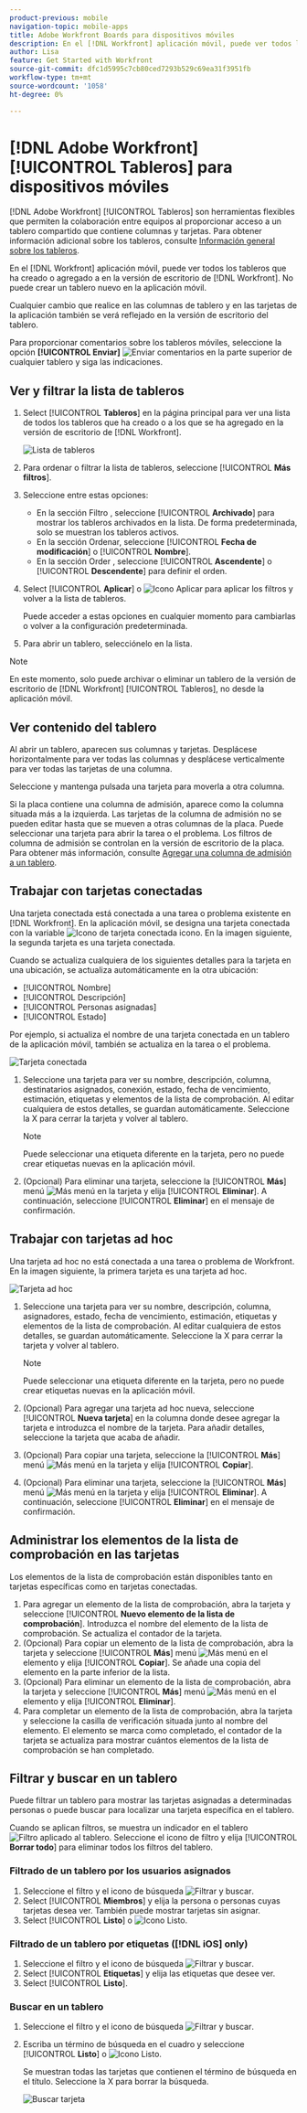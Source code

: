 ```yaml
---
product-previous: mobile
navigation-topic: mobile-apps
title: Adobe Workfront Boards para dispositivos móviles
description: En el [!DNL Workfront] aplicación móvil, puede ver todos los tableros que ha creado o agregado a en la versión de escritorio de [!DNL Workfront].
author: Lisa
feature: Get Started with Workfront
source-git-commit: dfc1d5995c7cb80ced7293b529c69ea31f3951fb
workflow-type: tm+mt
source-wordcount: '1058'
ht-degree: 0%

---
```


# [!DNL Adobe Workfront] [!UICONTROL Tableros] para dispositivos móviles

[!DNL Adobe Workfront] [!UICONTROL Tableros] son herramientas flexibles que permiten la colaboración entre equipos al proporcionar acceso a un tablero compartido que contiene columnas y tarjetas. Para obtener información adicional sobre los tableros, consulte [Información general sobre los tableros](/help/quicksilver/agile/boards-overview.md).

En el [!DNL Workfront] aplicación móvil, puede ver todos los tableros que ha creado o agregado a en la versión de escritorio de [!DNL Workfront]. No puede crear un tablero nuevo en la aplicación móvil.

Cualquier cambio que realice en las columnas de tablero y en las tarjetas de la aplicación también se verá reflejado en la versión de escritorio del tablero.

Para proporcionar comentarios sobre los tableros móviles, seleccione la opción **[!UICONTROL Enviar]** ![Enviar comentarios](assets/mobile-send-feedback-icon.png) en la parte superior de cualquier tablero y siga las indicaciones.

## Ver y filtrar la lista de tableros

1. Select [!UICONTROL **Tableros**] en la página principal para ver una lista de todos los tableros que ha creado o a los que se ha agregado en la versión de escritorio de [!DNL Workfront].

   ![Lista de tableros](assets/mobile-all-boards-displayed.png)

1. Para ordenar o filtrar la lista de tableros, seleccione [!UICONTROL **Más filtros**].
1. Seleccione entre estas opciones:

   * En la sección Filtro , seleccione [!UICONTROL **Archivado**] para mostrar los tableros archivados en la lista. De forma predeterminada, solo se muestran los tableros activos.
   * En la sección Ordenar, seleccione [!UICONTROL **Fecha de modificación**] o [!UICONTROL **Nombre**].
   * En la sección Order , seleccione [!UICONTROL **Ascendente**] o [!UICONTROL **Descendente**] para definir el orden.

1. Select [!UICONTROL **Aplicar**] o ![Icono Aplicar](assets/mobile-apply-icon-checkmark.png) para aplicar los filtros y volver a la lista de tableros.

   Puede acceder a estas opciones en cualquier momento para cambiarlas o volver a la configuración predeterminada.

1. Para abrir un tablero, selecciónelo en la lista.

>[!NOTE]
>
>En este momento, solo puede archivar o eliminar un tablero de la versión de escritorio de [!DNL Workfront] [!UICONTROL Tableros], no desde la aplicación móvil.

## Ver contenido del tablero

Al abrir un tablero, aparecen sus columnas y tarjetas. Desplácese horizontalmente para ver todas las columnas y desplácese verticalmente para ver todas las tarjetas de una columna.

Seleccione y mantenga pulsada una tarjeta para moverla a otra columna.

Si la placa contiene una columna de admisión, aparece como la columna situada más a la izquierda. Las tarjetas de la columna de admisión no se pueden editar hasta que se mueven a otras columnas de la placa. Puede seleccionar una tarjeta para abrir la tarea o el problema. Los filtros de columna de admisión se controlan en la versión de escritorio de la placa. Para obtener más información, consulte [Agregar una columna de admisión a un tablero](/help/quicksilver/agile/use-boards-agile-planning-tools/add-intake-column-to-board.md).

## Trabajar con tarjetas conectadas

Una tarjeta conectada está conectada a una tarea o problema existente en [!DNL Workfront]. En la aplicación móvil, se designa una tarjeta conectada con la variable ![Icono de tarjeta conectada](assets/mobile-boards-connected-card-icon.png) icono. En la imagen siguiente, la segunda tarjeta es una tarjeta conectada.

Cuando se actualiza cualquiera de los siguientes detalles para la tarjeta en una ubicación, se actualiza automáticamente en la otra ubicación:

* [!UICONTROL Nombre]
* [!UICONTROL Descripción]
* [!UICONTROL Personas asignadas]
* [!UICONTROL Estado]

Por ejemplo, si actualiza el nombre de una tarjeta conectada en un tablero de la aplicación móvil, también se actualiza en la tarea o el problema.

![Tarjeta conectada](assets/mobile-types-of-cards.png)

1. Seleccione una tarjeta para ver su nombre, descripción, columna, destinatarios asignados, conexión, estado, fecha de vencimiento, estimación, etiquetas y elementos de la lista de comprobación. Al editar cualquiera de estos detalles, se guardan automáticamente. Seleccione la X para cerrar la tarjeta y volver al tablero.

   >[!NOTE]
   >
   >Puede seleccionar una etiqueta diferente en la tarjeta, pero no puede crear etiquetas nuevas en la aplicación móvil.

1. (Opcional) Para eliminar una tarjeta, seleccione la [!UICONTROL **Más**] menú ![Más menú](assets/more-icon-spectrum.png) en la tarjeta y elija [!UICONTROL **Eliminar**]. A continuación, seleccione [!UICONTROL **Eliminar**] en el mensaje de confirmación.

## Trabajar con tarjetas ad hoc

Una tarjeta ad hoc no está conectada a una tarea o problema de Workfront. En la imagen siguiente, la primera tarjeta es una tarjeta ad hoc.

![Tarjeta ad hoc](assets/mobile-types-of-cards.png)

1. Seleccione una tarjeta para ver su nombre, descripción, columna, asignadores, estado, fecha de vencimiento, estimación, etiquetas y elementos de la lista de comprobación. Al editar cualquiera de estos detalles, se guardan automáticamente. Seleccione la X para cerrar la tarjeta y volver al tablero.

   >[!NOTE]
   >
   >Puede seleccionar una etiqueta diferente en la tarjeta, pero no puede crear etiquetas nuevas en la aplicación móvil.

1. (Opcional) Para agregar una tarjeta ad hoc nueva, seleccione [!UICONTROL **Nueva tarjeta**] en la columna donde desee agregar la tarjeta e introduzca el nombre de la tarjeta. Para añadir detalles, seleccione la tarjeta que acaba de añadir.

1. (Opcional) Para copiar una tarjeta, seleccione la [!UICONTROL **Más**] menú ![Más menú](assets/more-icon-spectrum.png) en la tarjeta y elija [!UICONTROL **Copiar**].

1. (Opcional) Para eliminar una tarjeta, seleccione la [!UICONTROL **Más**] menú ![Más menú](assets/more-icon-spectrum.png) en la tarjeta y elija [!UICONTROL **Eliminar**]. A continuación, seleccione [!UICONTROL **Eliminar**] en el mensaje de confirmación.

## Administrar los elementos de la lista de comprobación en las tarjetas

Los elementos de la lista de comprobación están disponibles tanto en tarjetas específicas como en tarjetas conectadas.

1. Para agregar un elemento de la lista de comprobación, abra la tarjeta y seleccione [!UICONTROL **Nuevo elemento de la lista de comprobación**]. Introduzca el nombre del elemento de la lista de comprobación. Se actualiza el contador de la tarjeta.
1. (Opcional) Para copiar un elemento de la lista de comprobación, abra la tarjeta y seleccione [!UICONTROL **Más**] menú ![Más menú](assets/more-icon-spectrum.png) en el elemento y elija [!UICONTROL **Copiar**]. Se añade una copia del elemento en la parte inferior de la lista.
1. (Opcional) Para eliminar un elemento de la lista de comprobación, abra la tarjeta y seleccione [!UICONTROL **Más**] menú ![Más menú](assets/more-icon-spectrum.png) en el elemento y elija [!UICONTROL **Eliminar**].
1. Para completar un elemento de la lista de comprobación, abra la tarjeta y seleccione la casilla de verificación situada junto al nombre del elemento.
El elemento se marca como completado, el contador de la tarjeta se actualiza para mostrar cuántos elementos de la lista de comprobación se han completado.

## Filtrar y buscar en un tablero

Puede filtrar un tablero para mostrar las tarjetas asignadas a determinadas personas o puede buscar para localizar una tarjeta específica en el tablero.

Cuando se aplican filtros, se muestra un indicador en el tablero ![Filtro aplicado al tablero](assets/active-filter-mobile-boards.png). Seleccione el icono de filtro y elija [!UICONTROL **Borrar todo**] para eliminar todos los filtros del tablero.

### Filtrado de un tablero por los usuarios asignados

1. Seleccione el filtro y el icono de búsqueda ![Filtrar y buscar](assets/filter-search-icon-mobile-boards.png).
1. Select [!UICONTROL **Miembros**] y elija la persona o personas cuyas tarjetas desea ver. También puede mostrar tarjetas sin asignar.
1. Select [!UICONTROL **Listo**] o ![Icono Listo](assets/mobile-apply-icon-checkmark.png).

### Filtrado de un tablero por etiquetas ([!DNL iOS] only)

1. Seleccione el filtro y el icono de búsqueda ![Filtrar y buscar](assets/filter-search-icon-mobile-boards.png).
1. Select [!UICONTROL **Etiquetas**] y elija las etiquetas que desee ver.
1. Select [!UICONTROL **Listo**].

### Buscar en un tablero

1. Seleccione el filtro y el icono de búsqueda ![Filtrar y buscar](assets/filter-search-icon-mobile-boards.png).
1. Escriba un término de búsqueda en el cuadro y seleccione [!UICONTROL **Listo**] o ![Icono Listo](assets/mobile-apply-icon-checkmark.png).

   Se muestran todas las tarjetas que contienen el término de búsqueda en el título.
Seleccione la X para borrar la búsqueda.

   ![Buscar tarjeta](assets/mobile-search-for-card.png)
